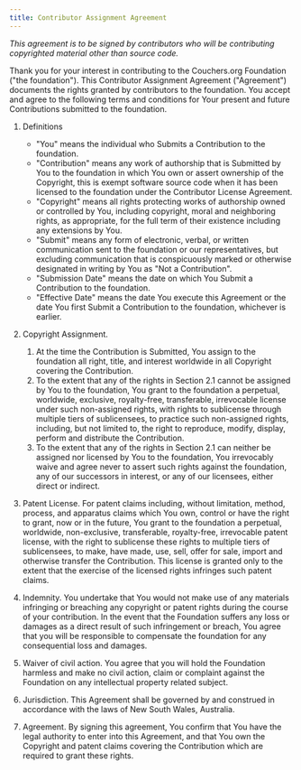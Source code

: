 ```yaml
---
title: Contributor Assignment Agreement
---
```


*This agreement is to be signed by contributors who will be contributing copyrighted material other than source code.*

Thank you for your interest in contributing to the Couchers.org Foundation ("the foundation"). This Contributor Assignment Agreement ("Agreement") documents the rights granted by contributors to the foundation. You accept and agree to the following terms and conditions for Your present and future Contributions submitted to the foundation.

1. Definitions
    * "You" means the individual who Submits a Contribution to the foundation.
    * "Contribution" means any work of authorship that is Submitted by You to the foundation in which You own or assert ownership of the Copyright, this is exempt software source code when it has been licensed to the foundation under the Contributor License Agreement.
    * "Copyright" means all rights protecting works of authorship owned or controlled by You, including copyright, moral and neighboring rights, as appropriate, for the full term of their existence including any extensions by You.
    * "Submit" means any form of electronic, verbal, or written communication sent to the foundation or our representatives, but excluding communication that is conspicuously marked or otherwise designated in writing by You as "Not a Contribution".
    * "Submission Date" means the date on which You Submit a Contribution to the foundation.
    * "Effective Date" means the date You execute this Agreement or the date You first Submit a Contribution to the foundation, whichever is earlier.

2. Copyright Assignment.
    1. At the time the Contribution is Submitted, You assign to the foundation all right, title, and interest worldwide in all Copyright covering the Contribution.
    2. To the extent that any of the rights in Section 2.1 cannot be assigned by You to the foundation, You grant to the foundation a perpetual, worldwide, exclusive, royalty-free, transferable, irrevocable license under such non-assigned rights, with rights to sublicense through multiple tiers of sublicensees, to practice such non-assigned rights, including, but not limited to, the right to reproduce, modify, display, perform and distribute the Contribution.
    3. To the extent that any of the rights in Section 2.1 can neither be assigned nor licensed by You to the foundation, You irrevocably waive and agree never to assert such rights against the foundation, any of our successors in interest, or any of our licensees, either direct or indirect.

3. Patent License. For patent claims including, without limitation, method, process, and apparatus claims which You own, control or have the right to grant, now or in the future, You grant to the foundation a perpetual, worldwide, non-exclusive, transferable, royalty-free, irrevocable patent license, with the right to sublicense these rights to multiple tiers of sublicensees, to make, have made, use, sell, offer for sale, import and otherwise transfer the Contribution. This license is granted only to the extent that the exercise of the licensed rights infringes such patent claims.

4. Indemnity.  You undertake that You would not make use of any materials infringing or breaching any copyright or patent rights during the course of your contribution. In the event that the Foundation suffers any loss or damages as a direct result of such infringement or breach, You agree that you will be responsible to compensate the foundation for any consequential loss and damages.

5. Waiver of civil action.  You agree that you will hold the Foundation harmless and make no civil action, claim or complaint against the Foundation on any intellectual property related subject.

6. Jurisdiction. This Agreement shall be governed by and construed in accordance with the laws of New South Wales, Australia.

7. Agreement. By signing this agreement, You confirm that You have the legal authority to enter into this Agreement, and that You own the Copyright and patent claims covering the Contribution which are required to grant these rights.
